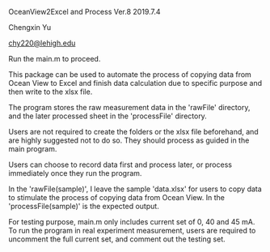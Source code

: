 OceanView2Excel and Process Ver.8 2019.7.4

Chengxin Yu

chy220@lehigh.edu

Run the main.m to proceed.

This package can be used to automate the process of copying data from Ocean View to 
Excel and finish data calculation due to specific purpose and then write to the xlsx file.

The program stores the raw measurement data in the 'rawFile' directory,
and the later processed sheet in the 'processFile' directory.

Users are not required to create the folders or the xlsx file beforehand, 
and are highly suggested not to do so. They should process as guided in the main program.

Users can choose to record data first and process later, or process immediately once they 
run the program.

In the 'rawFile(sample)', I leave the sample 'data.xlsx' for users to copy data to stimulate
the process of copying data from Ocean View.
In the 'processFile(sample)' is the expected output.

For testing purpose, main.m only includes current set of 0, 40 and 45 mA. To run the program
in real experiment measurement, users are required to uncomment the full current set, and 
comment out the testing set.
